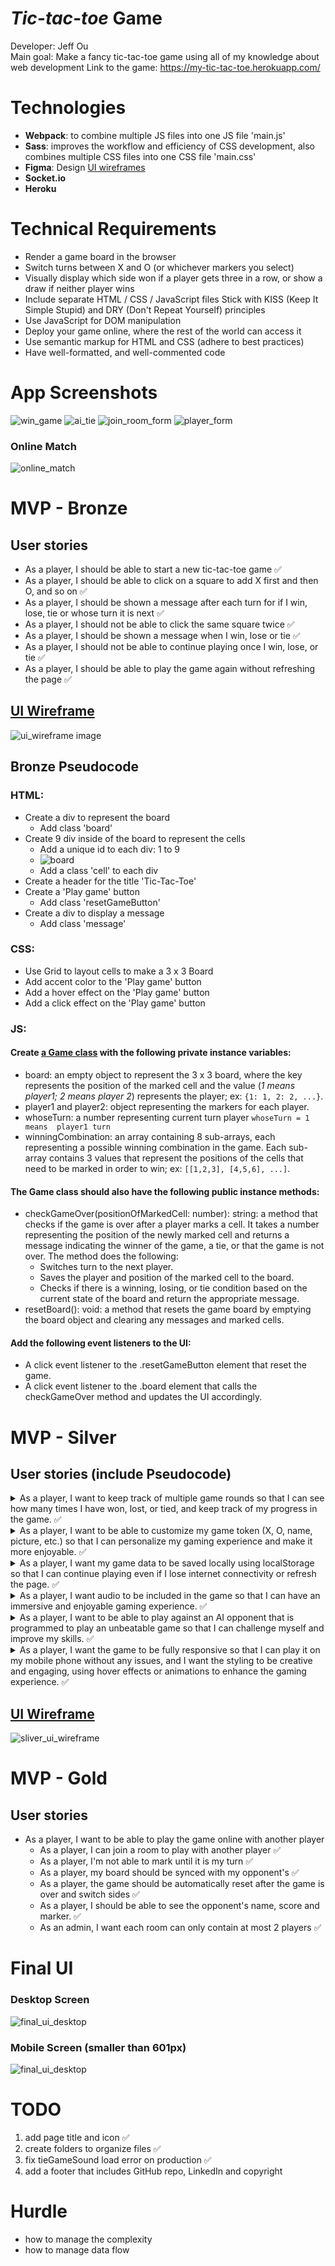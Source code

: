# _Tic-tac-toe_ Game

Developer: Jeff Ou  
Main goal: Make a fancy tic-tac-toe game using all of my knowledge about web development
Link to the game: https://my-tic-tac-toe.herokuapp.com/

# Technologies

- **Webpack**: to combine multiple JS files into one JS file 'main.js'
- **Sass**: improves the workflow and efficiency of CSS development, also combines multiple CSS files into one CSS file 'main.css'
- **Figma**: Design [UI wireframes](https://www.figma.com/file/pONrt65x6N0M6ISI2OpVKh/Tic-Tac-Toe-UI-Design?node-id=6%3A40&t=g5C6NvLxxihRRiIy-1)
- **Socket.io**
- **Heroku**

# Technical Requirements

- Render a game board in the browser
- Switch turns between X and O (or whichever markers you select)
- Visually display which side won if a player gets three in a row, or show a draw if neither player wins
- Include separate HTML / CSS / JavaScript files
  Stick with KISS (Keep It Simple Stupid) and DRY (Don't Repeat Yourself) principles
- Use JavaScript for DOM manipulation
- Deploy your game online, where the rest of the world can access it
- Use semantic markup for HTML and CSS (adhere to best practices)
- Have well-formatted, and well-commented code

# App Screenshots

![win_game](./resources/app_screenshots/win_game.png)
![ai_tie](./resources/app_screenshots/tie_game.png)
![join_room_form](resources/app_screenshots/join_room_form.png)
![player_form](resources/app_screenshots/player_form.png)

### Online Match

![online_match](resources/app_screenshots/online_match.png)

# MVP - Bronze

## User stories

- As a player, I should be able to start a new tic-tac-toe game ✅
- As a player, I should be able to click on a square to add X first and then O, and so on ✅
- As a player, I should be shown a message after each turn for if I win, lose, tie or whose turn it is next ✅
- As a player, I should not be able to click the same square twice ✅
- As a player, I should be shown a message when I win, lose or tie ✅
- As a player, I should not be able to continue playing once I win, lose, or tie ✅
- As a player, I should be able to play the game again without refreshing the page ✅

## [UI Wireframe](https://www.figma.com/file/pONrt65x6N0M6ISI2OpVKh/Tic-Tac-Toe-UI-Design?node-id=0%3A1&t=ZF6JZwuBHaZpcvQp-1)

![ui_wireframe image](./resources/ui_wireframe.png)

## Bronze Pseudocode

### HTML:

- Create a div to represent the board
  - Add class 'board'
- Create 9 div inside of the board to represent the cells
  - Add a unique id to each div: 1 to 9
  - ![board](./resources/board_with_id.png)
  - Add a class 'cell' to each div
- Create a header for the title 'Tic-Tac-Toe'
- Create a 'Play game' button
  - Add class 'resetGameButton'
- Create a div to display a message
  - Add class 'message'

### CSS:

- Use Grid to layout cells to make a 3 x 3 Board
- Add accent color to the 'Play game' button
- Add a hover effect on the 'Play game' button
- Add a click effect on the 'Play game' button

### JS:

#### Create [a Game class](./src/Game.js) with the following private instance variables:

- board: an empty object to represent the 3 x 3 board, where the key represents the position of the marked cell and the value (_1 means player1; 2 means player 2_) represents the player; ex: `{1: 1, 2: 2, ...}`.
- player1 and player2: object representing the markers for each player.
- whoseTurn: a number representing current turn player `whoseTurn = 1 means  player1 turn`
- winningCombination: an array containing 8 sub-arrays, each representing a possible winning combination in the game. Each sub-array contains 3 values that represent the positions of the cells that need to be marked in order to win; ex: `[[1,2,3], [4,5,6], ...]`.

#### The Game class should also have the following public instance methods:

- checkGameOver(positionOfMarkedCell: number): string: a method that checks if the game is over after a player marks a cell. It takes a number representing the position of the newly marked cell and returns a message indicating the winner of the game, a tie, or that the game is not over. The method does the following:
  - Switches turn to the next player.
  - Saves the player and position of the marked cell to the board.
  - Checks if there is a winning, losing, or tie condition based on the current state of the board and return the appropriate message.
- resetBoard(): void: a method that resets the game board by emptying the board object and clearing any messages and marked cells.

#### Add the following event listeners to the UI:

- A click event listener to the .resetGameButton element that reset the game.
- A click event listener to the .board element that calls the checkGameOver method and updates the UI accordingly.

# MVP - Silver

## User stories (include Pseudocode)

<details>
  <summary>As a player, I want to keep track of multiple game rounds so that I can see how many times I have won, lost, or tied, and keep track of my progress in the game. ✅</summary>

### Pseudocode

#### HTML:

- Create a header element
  - Create a scoreboard element
  - Include the title element

#### JS:

- Add **player1WinCount** and **player2WinCount** private instance variables to the _Game_ class
- Update the scoreboard after any player win
</details>

<details>
<summary>As a player, I want to be able to customize my game token (X, O, name, picture, etc.) so that I can personalize my gaming experience and make it more enjoyable. ✅</summary>

### Pseudocode

#### HTML:

- create a form element
  - create a text input for a name
  - create a text input for a marker
  - create a file input for uploading an image
  - create a button to submit the change

#### JS

- update name, marker and image in UI
- update name, marker and image in the player instance

</details>

<details>
<summary>As a player, I want my game data to be saved locally using localStorage so that I can continue playing even if I lose internet connectivity or refresh the page. ✅</summary>

## Pseudocode

- Create a function saveGameData that saves the current state of the board, whose turn and players' data to localStorage
- Create a function loadGameData that loads game data from localStorage and renders the board and player's info.
</details>
<details>
<summary>As a player, I want audio to be included in the game so that I can have an immersive and enjoyable gaming experience. ✅</summary>

```
const Sounds = {
  click: new Audio("./resources/click.wav"),
  reset: new Audio("./resources/reset_game.wav"),
  win: new Audio("./resources/niceMeme.mp3"),
  lose: new Audio("./resources/lose.wav"),
  tie: new Audio("./resources/tie.wav"),
  matchReady: new Audio("./resources/match_ready.mp3"),
};
```

</details>
<details>
<summary>As a player, I want to be able to play against an AI opponent that is programmed to play an unbeatable game so that I can challenge myself and improve my skills. ✅</summary>

### Pseudocode

- How does AI mark the cell?

```
 WHEN it is AI's turn
  prevent player from marking cell
  complete the turn
  switch turn
```

- How does AI select the cell?

```
  IF AI plays second
    IF it is AI's first turn
      IF center cell is marked
        select corner cell
      ELSE
        select center cell
    ELSE
      block any potential winning combination made by human OR
            FOR each winning combination in the game:
              IF the combination has two cells filled by the human and one empty cell:
                select the empty cell
      select any potential winning combination OR
            FOR each winning combination in the game:
              IF the combination has two cells filled by the AI and one empty cell:
                select the empty cell
      randomly select empty cell
  IF AI plays first
    SET winning = false
    SET previousMove;
    IF it is AI's first turn
      select center cell
    ELSE
      block any potential winning combination made by human OR
      select any potential winning combination OR
      If corner cells are unmarked and !winning
        SET winning = true
        If humanMove === 2 or humanMove === 8
          select 4
          SET previousMove = 4
        ELSE IF humanMove === 4 or humanMove === 6
          select 2
          SET previousMove = 2
      ELSE IF winning
        IF previousMove === 4
          select 7
        ELSE
          select 1
      ELSE
        randomly select empty cell
```

</details>
<details>
 <summary>As a player, I want the game to be fully responsive so that I can play it on my mobile phone without any issues, and I want the styling to be creative and engaging, using hover effects or animations to enhance the gaming experience. ✅</summary>

```
main {
  display: grid;
  grid-template-columns: repeat(3, fit-content);
  grid-template-rows: repeat(3, fit-content);
  grid-row-gap: 0.5rem;
  grid-column-gap: 1rem;
  grid-template-areas:
    ". messageBar ."
    "sidebarLeft board sidebarRight"
    ". resetGameButton .";
}

@media screen and (max-width: 600px) {
  main {
    margin-top: 0.8rem;
    grid-template-columns: repeat(2, fit-content);
    grid-template-rows: repeat(4, fit-content);
    grid-template-areas:
      "messageBar messageBar"
      "board board"
      "resetGameButton resetGameButton"
      "sidebarLeft sidebarRight";
  }
  .scoreboard {
    width: 100%;
  }
  .resetGameButton {
    display: none;
  }
}
```

</details>

## [UI Wireframe](https://www.figma.com/file/pONrt65x6N0M6ISI2OpVKh/Tic-Tac-Toe-UI-Design?node-id=6%3A40&t=g5C6NvLxxihRRiIy-1)

![sliver_ui_wireframe](./resources/sliver_ui_wireframe.png)

# MVP - Gold

## User stories

- As a player, I want to be able to play the game online with another player
  - As a player, I can join a room to play with another player ✅
  - As a player, I'm not able to mark until it is my turn ✅
  - As a player, my board should be synced with my opponent's ✅
  - As a player, the game should be automatically reset after the game is over and switch sides ✅
  - As a player, I should be able to see the opponent's name, score and marker. ✅
  - As an admin, I want each room can only contain at most 2 players ✅

# Final UI

### Desktop Screen

![final_ui_desktop](./resources/final_ui_desktop.png)

### Mobile Screen (smaller than 601px)

![final_ui_desktop](./resources/final_ui_mobile.png)

# TODO

1. add page title and icon ✅
2. create folders to organize files ✅
3. fix tieGameSound load error on production ✅
4. add a footer that includes GitHub repo, LinkedIn and copyright

# Hurdle

- how to manage the complexity
- how to manage data flow
